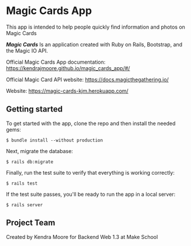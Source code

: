 # Magic Cards App

This app is intended to help people quickly find information and photos on Magic Cards


**_Magic Cards_**  Is an application created with Ruby on Rails, Bootstrap, and the Magic IO API.

Official Magic Cards App documentation: https://kendrajmoore.github.io/magic_cards_app/#/

Official Magic Card API website: https://docs.magicthegathering.io/

Website: https://magic-cards-kjm.herokuapp.com/


## Getting started

To get started with the app, clone the repo and then install the needed gems:

```
$ bundle install --without production
```

Next, migrate the database:

```
$ rails db:migrate
```

Finally, run the test suite to verify that everything is working correctly:

```
$ rails test
```

If the test suite passes, you'll be ready to run the app in a local server:

```
$ rails server
```

## Project Team

Created by Kendra Moore for Backend Web 1.3 at Make School
